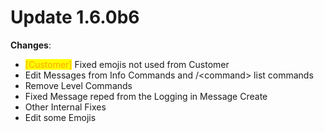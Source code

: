 # Update 1.6.0b6

**Changes**:

* <mark style="color:orange;">\[Customer]</mark> Fixed emojis not used from Customer
* Edit Messages from Info Commands and /\<command> list commands
* Remove Level Commands
* Fixed Message reped from the Logging in Message Create
* Other Internal Fixes
* Edit some Emojis

